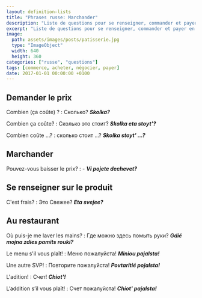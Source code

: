 ```yaml
---
layout: definition-lists
title: "Phrases russe: Marchander"
description: "Liste de questions pour se renseigner, commander et payer en russe."
excerpt: "Liste de questions pour se renseigner, commander et payer en russe."
image:
  path: assets/images/posts/patisserie.jpg
  type: "ImageObject"
  width: 640
  height: 360
categories: ["russe", "questions"]
tags: [commerce, acheter, négocier, payer]
date: 2017-01-01 00:00:00 +0100
---
```


## Demander le prix

Combien (ça coûte) ?
: Сколько?
*__Skolka?__*

Combien ça coûte?
: Сколько это стоит?
*__Skolka eta stoyt'?__*

Combien coûte ...?
: сколько стоит ...?
*__Skolka stoyt' ...?__*


## Marchander

Pouvez-vous baisser le prix?
: -
*__Vi pojete dechevet?__*


## Se renseigner sur le produit

C'est frais?
: Это Свежее?
*__Eta svejee?__*


## Au restaurant

Où puis-je me laver les mains?
: Где можно здесь помыть руки?
*__Gdié mojna zdies pamits rouki?__*

Le menu s'il vous plaît!
: Меню пожалуйста!
*__Miniou pajalsta!__*

Une autre SVP!
: Повторите пожалуйста!
*__Povtaritié pojalsta!__*

L'adition!
: Cчет!
*__Chiot'!__*

L’addition s’il vous plaît!
: Счет пожалуйста!
*__Chiot' pajalsta!__*
